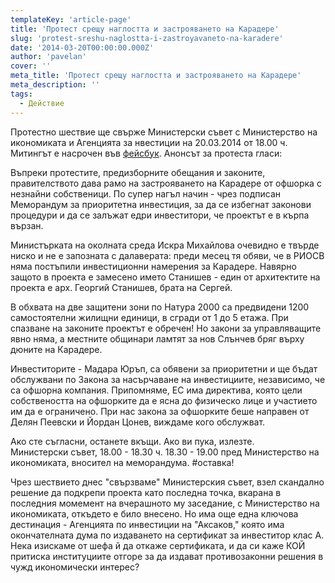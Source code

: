 ```yaml
---
templateKey: 'article-page'
title: 'Протест срещу наглостта и застрояването на Карадере'
slug: 'protest-sreshu-naglostta-i-zastroyavaneto-na-karadere'
date: '2014-03-20T00:00:00.000Z'
author: 'pavelan'
cover: ''
meta_title: 'Протест срещу наглостта и застрояването на Карадере'
meta_description: ''
tags:
  - Действие
---
```


Протестно шествие ще свърже Министерски съвет с Министерство на икономиката и Агенцията за нвестиции на 20.03.2014 от 18.00 ч. Митингът е насрочен във [фейсбук](https://www.facebook.com/events/420311444772313/?ref_notif_type=like&source=1). Анонсът за протеста гласи:

Въпреки протестите, предизборните обещания и законите, правителството дава рамо на застрояването на Карадере от офшорка с незнайни собственици. По супер нагъл начин - чрез подписан Меморандум за приоритетна инвестиция, за да се избегнат законови процедури и да се залъжат едри инвеститори, че проектът е в кърпа вързан.

Министърката на околната среда Искра Михайлова очевидно е твърде ниско и не е запозната с далаверата: преди месец тя обяви, че в РИОСВ няма постъпили инвестиционни намерения за Карадере. Навярно защото в проекта е замесено името Станишев - един от архитектите на проекта е арх. Георгий Станишев, брата на Сергей.

В обхвата на две защитени зони по Натура 2000 са предвидени 1200 самостоятелни жилищни единици, в сгради от 1 до 5 етажа. При спазване на законите проектът е обречен! Но закони за управляващите явно няма, а местните общинари ламтят за нов Слънчев бряг върху дюните на Карадере.

Инвеститорите - Мадара Юръп, са обявени за приоритетни и ще бъдат обслужвани по Закона за насърчаване на инвестициите, независимо, че са офшорна компания. Припомняме, ЕС има директива, която цели собствеността на офшорките да е ясна до физическо лице и участието им да е ограничено. При нас закона за офшорките беше направен от Делян Пеевски и Йордан Цонев, виждаме кого обслужват.

Ако сте съгласни, останете вкъщи. Ако ви пука, излезте.  
Министерски съвет, 18.00 - 18.30 ч. 18.30 - 19.00 пред Министерство на икономиката, вносител на меморандума. #оставка!

Чрез шествието днес "свързваме" Министерския съвет, взел скандално решение да подкрепи проекта като последна точка, вкарана в последния момемент на вчерашното му заседание, с Министерство на икономиката, откъдето е било внесено. Но има още една ключова дестинация - Агенцията по инвестиции на "Аксаков," която има окончателната дума по издаването на сертификат за инвеститор клас А. Нека изискаме от шефа й да откаже сертификата, и да си каже КОЙ притиска институциите отгоре за да издават противозаконни решения в чужд икономически интерес?

